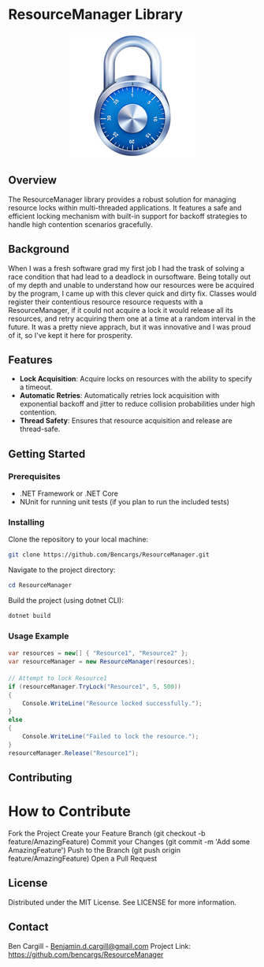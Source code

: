 # ResourceManager Library

<p align="center">
  <img width="256" height="256" src="logo.png">
</p>

## Overview
The ResourceManager library provides a robust solution for managing resource locks within multi-threaded applications. It features a safe and efficient locking mechanism with built-in support for backoff strategies to handle high contention scenarios gracefully.

## Background
When I was a fresh software grad my first job I had the trask of solving a race condition that had lead to a deadlock in oursoftware.
Being totally out of my depth and unable to understand how our resources were be acquired by the program,
I came up with this clever quick and dirty fix.
Classes would register their contentious resource resource requests with a ResourceManager, if it could not acquire a lock it would release all its resources, and retry acquiring them one at a time at a random interval in the future.
It was a pretty nieve apprach, but it was innovative and I was proud of it, so I've kept it here for prosperity.

## Features
- **Lock Acquisition**: Acquire locks on resources with the ability to specify a timeout.
- **Automatic Retries**: Automatically retries lock acquisition with exponential backoff and jitter to reduce collision probabilities under high contention.
- **Thread Safety**: Ensures that resource acquisition and release are thread-safe.

## Getting Started

### Prerequisites
- .NET Framework or .NET Core
- NUnit for running unit tests (if you plan to run the included tests)

### Installing
Clone the repository to your local machine:
```bash
git clone https://github.com/Bencargs/ResourceManager.git
```

Navigate to the project directory:
```powershell
cd ResourceManager
```

Build the project (using dotnet CLI):
```powershell
dotnet build
```

### Usage Example
```csharp
var resources = new[] { "Resource1", "Resource2" };
var resourceManager = new ResourceManager(resources);

// Attempt to lock Resource1
if (resourceManager.TryLock("Resource1", 5, 500)) 
{
    Console.WriteLine("Resource locked successfully.");
} 
else 
{
    Console.WriteLine("Failed to lock the resource.");
}
resourceManager.Release("Resource1");
```

## Contributing
# How to Contribute
Fork the Project
Create your Feature Branch (git checkout -b feature/AmazingFeature)
Commit your Changes (git commit -m 'Add some AmazingFeature')
Push to the Branch (git push origin feature/AmazingFeature)
Open a Pull Request


## License
Distributed under the MIT License. See LICENSE for more information.

## Contact
Ben Cargill - Benjamin.d.cargill@gmail.com
Project Link: https://github.com/bencargs/ResourceManager